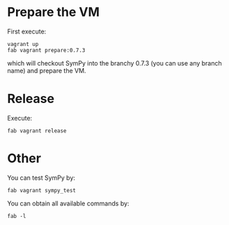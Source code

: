 # Prepare the VM

First execute:

    vagrant up
    fab vagrant prepare:0.7.3

which will checkout SymPy into the branchy 0.7.3 (you can use any branch name)
and prepare the VM.

# Release

Execute:

    fab vagrant release

# Other

You can test SymPy by:

    fab vagrant sympy_test

You can obtain all available commands by:

    fab -l
